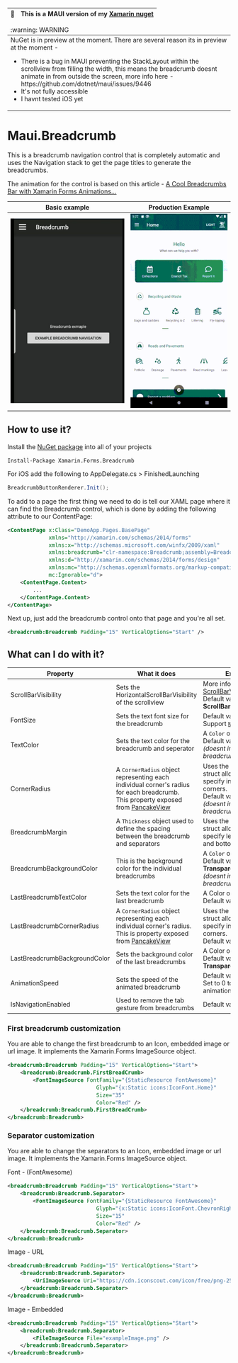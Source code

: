 | :memo:        | This is a MAUI version of my [Xamarin nuget](https://github.com/IeuanWalker/Xamarin.Forms.Breadcrumb)      |
|---------------|:------------------------|

<table>
  <thead>
    <tr>
      <td align="left">
        :warning: WARNING 
      </td>
    </tr>
  </thead>

  <tbody>
    <tr>
      <td>
         NuGet is in preview at the moment. There are several reason its in preview at the moment -
        <ul>
          <li>There is a bug in MAUI preventing the StackLayout within the scrollview from filling the width, this means the breadcrumb doesnt animate in from outside the screen, more info here - https://github.com/dotnet/maui/issues/9446</li>
          <li>It's not fully accessible</li>
          <li>I havnt tested iOS yet</li>
        </ul>
      </td>
    </tr>
  </tbody>
</table>




# Maui.Breadcrumb 

This is a breadcrumb navigation control that is completely automatic and uses the Navigation stack to get the page titles to generate the breadcrumbs.

The animation for the control is based on this article - [A Cool Breadcrumbs Bar with Xamarin Forms Animations…](https://theconfuzedsourcecode.wordpress.com/2017/02/04/a-cool-breadcrumbs-bar-with-xamarin-forms-animations/)

Basic example             |  Production Example
:-------------------------:|:-------------------------:
![Example gif](/Example.gif)  |  ![Production Example gif](/ProdExample.gif)



## How to use it?
Install the [NuGet package](https://www.nuget.org/packages/Xamarin.Forms.Breadcrumb) into all of your projects 
```
Install-Package Xamarin.Forms.Breadcrumb
```

For iOS add the following to AppDelegate.cs > FinishedLaunching
```csharp
BreadcrumbButtonRenderer.Init();
```

To add to a page the first thing we need to do is tell our XAML page where it can find the Breadcrumb control, which is done by adding the following attribute to our ContentPage:

```xml
<ContentPage x:Class="DemoApp.Pages.BasePage"
             xmlns="http://xamarin.com/schemas/2014/forms"
             xmlns:x="http://schemas.microsoft.com/winfx/2009/xaml"
             xmlns:breadcrumb="clr-namespace:Breadcrumb;assembly=Breadcrumb"
             xmlns:d="http://xamarin.com/schemas/2014/forms/design"
             xmlns:mc="http://schemas.openxmlformats.org/markup-compatibility/2006"
             mc:Ignorable="d">
    <ContentPage.Content>
        ...
    </ContentPage.Content>
</ContentPage>
```

Next up, just add the breadcrumb control onto that page and you're all set.

```xml
<breadcrumb:Breadcrumb Padding="15" VerticalOptions="Start" />
```

## What can I do with it?

| Property | What it does | Extra info |
|---|---|---- |
| ScrollBarVisibility | Sets the HorizontalScrollBarVisibility of the scrollview | More info here [ScrollBarVisibility](https://docs.microsoft.com/en-us/dotnet/api/xamarin.forms.scrollbarvisibility?view=xamarin-forms). Default value is **ScrollBarVisibility.Never**
| FontSize | Sets the text font size for the breadcrumb | Default value is **15**. <br>Support [`NamedSize`](https://docs.microsoft.com/en-us/dotnet/api/xamarin.forms.namedsize?view=xamarin-forms) |
| TextColor | Sets the text color for the breadcrumb and seperator   | A `Color` object. <br> Default value is **black**. <br>*(doesnt include the last breadcrumb)* |
| CornerRadius | A `CornerRadius` object representing each individual corner's radius for each breadcrumb. <br> This property exposed from [PancakeView](https://github.com/sthewissen/Xamarin.Forms.PancakeView) | Uses the `CornerRadius` struct allowing you to specify individual corners. <br> Default value is **10**. <br> *(doesnt include the last breadcrumb)* |
| BreadcrumbMargin | A `Thickness` object used to define the spacing between the breadcrumb and separators | Uses the `Thickness` struct allowing you to specify left, top, right and bottom margin |
| BreadcrumbBackgroundColor | This is the background color for the individual breadcrumbs | A `Color` object. <br> Default value is **Transparent**. <br> *(doesnt include the last breadcrumb)* |
| LastBreadcrumbTextColor | Sets the text color for the last breadcrumb | A Color object. <br> Default value is **black**. |
| LastBreadcrumbCornerRadius | A `CornerRadius` object representing each individual corner's radius. <br> This is property exposed from [PancakeView](https://github.com/sthewissen/Xamarin.Forms.PancakeView) | Uses the `CornerRadius` struct allowing you to specify individual corners. <br> Default value is **10**. |
| LastBreadcrumbBackgroundColor | Sets the background color of the last breadcrumbs |  A Color object. <br> Default value is **Transparent**. |
| AnimationSpeed | Sets the speed of the animated breadcrumb | Default value is **800**. <br> Set to 0 to disable the animation. |
| IsNavigationEnabled | Used to remove the tab gesture from breadcrumbs | Default value is **True**|

### First breadcrumb customization
You are able to change the first breadcrumb to an Icon, embedded image or url image.
It implements the Xamarin.Forms ImageSource object.

```xml
<breadcrumb:Breadcrumb Padding="15" VerticalOptions="Start">
    <breadcrumb:Breadcrumb.FirstBreadCrumb>
        <FontImageSource FontFamily="{StaticResource FontAwesome}"
                            Glyph="{x:Static icons:IconFont.Home}"
                            Size="35"
                            Color="Red" />
    </breadcrumb:Breadcrumb.FirstBreadCrumb>
</breadcrumb:Breadcrumb>
```

### Separator customization 
You are able to change the separators to an Icon, embedded image or url image.
It implements the Xamarin.Forms ImageSource object.

Font - (FontAwesome)
```xml
<breadcrumb:Breadcrumb Padding="15" VerticalOptions="Start">
    <breadcrumb:Breadcrumb.Separator>
        <FontImageSource FontFamily="{StaticResource FontAwesome}"
                            Glyph="{x:Static icons:IconFont.ChevronRight}"
                            Size="15"
                            Color="Red" />
    </breadcrumb:Breadcrumb.Separator>
</breadcrumb:Breadcrumb>
```

Image - URL
```xml
<breadcrumb:Breadcrumb Padding="15" VerticalOptions="Start">
    <breadcrumb:Breadcrumb.Separator>
        <UriImageSource Uri="https://cdn.iconscout.com/icon/free/png-256/xamarin-4-599473.png" />
    </breadcrumb:Breadcrumb.Separator>
</breadcrumb:Breadcrumb>
```

Image - Embedded
```xml
<breadcrumb:Breadcrumb Padding="15" VerticalOptions="Start">
    <breadcrumb:Breadcrumb.Separator>
        <FileImageSource File="exampleImage.png" />
    </breadcrumb:Breadcrumb.Separator>
</breadcrumb:Breadcrumb>
```
